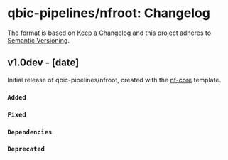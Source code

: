 # qbic-pipelines/nfroot: Changelog

The format is based on [Keep a Changelog](https://keepachangelog.com/en/1.0.0/)
and this project adheres to [Semantic Versioning](https://semver.org/spec/v2.0.0.html).

## v1.0dev - [date]

Initial release of qbic-pipelines/nfroot, created with the [nf-core](https://nf-co.re/) template.

### `Added`

### `Fixed`

### `Dependencies`

### `Deprecated`
